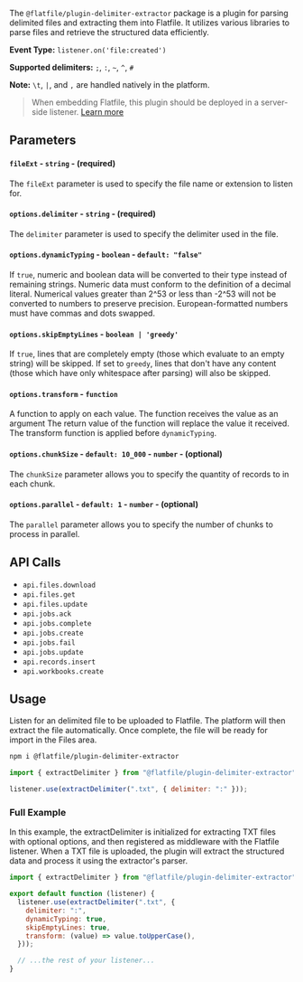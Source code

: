 <!-- START_INFOCARD -->

The `@flatfile/plugin-delimiter-extractor` package is a plugin for parsing delimited files and extracting them into Flatfile. It utilizes various libraries to parse files and retrieve the structured data efficiently.

**Event Type:**
`listener.on('file:created')`

**Supported delimiters:**
`;`, `:`, `~`, `^`, `#`

**Note:** `\t`, `|`, and `,` are handled natively in the platform.

<!-- END_INFOCARD -->

> When embedding Flatfile, this plugin should be deployed in a server-side listener. [Learn more](/deocs/orchestration/listeners#listener-types)


## Parameters

#### `fileExt` - `string` - (required)
The `fileExt` parameter is used to specify the file name or extension to
listen for.


#### `options.delimiter` - `string` - (required)
The `delimiter` parameter is used to specify the delimiter used in the file.


#### `options.dynamicTyping` - `boolean` - `default: "false"`
If `true`, numeric and boolean data will be converted to their type instead of
remaining strings. Numeric data must conform to the definition of a decimal
literal. Numerical values greater than 2^53 or less than -2^53 will not be
converted to numbers to preserve precision. European-formatted numbers must
have commas and dots swapped.


#### `options.skipEmptyLines` - `boolean | 'greedy'`
If `true`, lines that are completely empty (those which evaluate to an empty
string) will be skipped. If set to `greedy`, lines that don't have any content
(those which have only whitespace after parsing) will also be skipped.


#### `options.transform` - `function`
A function to apply on each value. The function receives the value as an
argument The return value of the function will replace the value it received.
The transform function is applied before `dynamicTyping`.


#### `options.chunkSize` - `default: 10_000` - `number` - (optional)
The `chunkSize` parameter allows you to specify the quantity of records to in
each chunk.


#### `options.parallel` - `default: 1` - `number` - (optional)
The `parallel` parameter allows you to specify the number of chunks to process
in parallel.



## API Calls

- `api.files.download`
- `api.files.get`
- `api.files.update`
- `api.jobs.ack`
- `api.jobs.complete`
- `api.jobs.create`
- `api.jobs.fail`
- `api.jobs.update`
- `api.records.insert`
- `api.workbooks.create`



## Usage

Listen for an delimited file to be uploaded to Flatfile. The platform will then extract the file automatically. Once complete, the file will be ready for import in the Files area.

```bash install
npm i @flatfile/plugin-delimiter-extractor
```

```js import
import { extractDelimiter } from "@flatfile/plugin-delimiter-extractor";
```

```js listener.js
listener.use(extractDelimiter(".txt", { delimiter: ":" }));
```


### Full Example

In this example, the extractDelimiter is initialized for extracting TXT files with optional options, and then registered as middleware with the Flatfile listener. When a TXT file is uploaded, the plugin will extract the structured data and process it using the extractor's parser.

```javascript
import { extractDelimiter } from "@flatfile/plugin-delimiter-extractor";

export default function (listener) {
  listener.use(extractDelimiter(".txt", {
    delimiter: ":",
    dynamicTyping: true,
    skipEmptyLines: true,
    transform: (value) => value.toUpperCase(),
  }));

  // ...the rest of your listener...
}
```